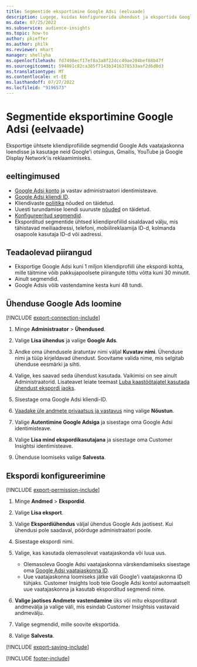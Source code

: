 ```yaml
---
title: Segmentide eksportimine Google Adsi (eelvaade)
description: Lugege, kuidas konfigureerida ühendust ja eksportida Google Adsi.
ms.date: 07/25/2022
ms.subservice: audience-insights
ms.topic: how-to
author: pkieffer
ms.author: philk
ms.reviewer: mhart
manager: shellyha
ms.openlocfilehash: fd7498ecf17ef8a3a8f22dcc49ae204bef88b47f
ms.sourcegitcommit: 594081c82ca385f7143b3416378533aaf2d6d0d3
ms.translationtype: MT
ms.contentlocale: et-EE
ms.lasthandoff: 07/27/2022
ms.locfileid: "9196573"
---
```

# <a name="export-segments-to-google-ads-preview"></a>Segmentide eksportimine Google Adsi (eelvaade)

Eksportige ühtsete kliendiprofiilide segmendid Google Ads vaatajaskonna loendisse ja kasutage neid Google'i otsingus, Gmailis, YouTube ja Google Display Network'is reklaamimiseks.

## <a name="prerequisites"></a>eeltingimused

- [Google Adsi konto](https://ads.google.com/) ja vastav administraatori identimisteave.
- [Google Adsi kliendi ID](https://support.google.com/google-ads/answer/1704344).
- Kliendivaste [poliitika](https://support.google.com/adspolicy/answer/6299717) nõuded on täidetud.
- Uuesti turundamise loendi suuruste [nõuded](https://support.google.com/google-ads/answer/7558048) on täidetud.
- [Konfigureeritud segmendid](segments.md).
- Eksporditud segmentide ühtsed kliendiprofiilid sisaldavad välju, mis tähistavad meiliaadressi, telefoni, mobiilireklaamija ID-d, kolmanda osapoole kasutaja ID-d või aadressi.

## <a name="known-limitations"></a>Teadaolevad piirangud

- Eksportige Google Adsi kuni 1 miljon kliendiprofiili ühe ekspordi kohta, mille täitmine võib pakkujapoolsete piirangute tõttu võtta kuni 30 minutit.
- Ainult segmendid.
- Google Adsis võib vastendamine kesta kuni 48 tundi.

## <a name="set-up-connection-to-google-ads"></a>Ühenduse Google Ads loomine

[!INCLUDE [export-connection-include](includes/export-connection-admn.md)]

1. Minge **Administraator** > **Ühendused**.

1. Valige **Lisa ühendus** ja valige **Google Ads**.

1. Andke oma ühendusele äratuntav nimi väljal **Kuvatav nimi**. Ühenduse nimi ja tüüp kirjeldavad ühendust. Soovitame valida nime, mis selgitab ühenduse eesmärki ja sihti.

1. Valige, kes saavad seda ühendust kasutada. Vaikimisi on see ainult Administraatorid. Lisateavet leiate teemast [Luba kaastöötajatel kasutada ühendust ekspordi jaoks](connections.md#allow-contributors-to-use-a-connection-for-exports).

1. Sisestage oma Google Adsi kliendi-ID.

1. [Vaadake üle andmete privaatsus ja vastavus](connections.md#data-privacy-and-compliance) ning valige **Nõustun**.

1. Valige **Autentimine Google Adsiga** ja sisestage oma Google Adsi identimisteave.

1. Valige **Lisa mind ekspordikasutajana** ja sisestage oma Customer Insightsi identimisteave.

1. Ühenduse loomiseks valige **Salvesta**.

## <a name="configure-an-export"></a>Ekspordi konfigureerimine

[!INCLUDE [export-permission-include](includes/export-permission.md)]

1. Minge **Andmed** > **Ekspordid**.

1. Valige **Lisa eksport**.

1. Valige **Ekspordiühendus** väljal ühendus Google Ads jaotisest. Kui ühendusi pole saadaval, pöörduge administraatori poole.

1. Sisestage ekspordi nimi.

1. Valige, kas kasutada olemasolevat vaatajaskonda või luua uus.
   - Olemasoleva Google Adsi vaatajaskonna värskendamiseks sisestage oma [Google Adsi vaatajaskonna ID](https://support.google.com/google-ads/answer/7558048?hl=en#:~:text=Audience%20lists%20is%20a%20section,Display%20Network%20through%20remarketing%20campaigns).
   - Uue vaatajaskonna loomiseks jätke väli Google'i vaatajaskonna ID tühjaks. Customer Insights loob teie Google Adsi kontol automaatselt uue vaatajaskonna ja kasutab eksporditud segmendi nime.

1. **Valige jaotises Andmete vastendamine** üks või mitu eksporditavat andmevälja ja valige väli, mis esindab Customer Insightsis vastavaid andmevälju.

1. Valige segmendid, mille soovite eksportida.

1. Valige **Salvesta**.

[!INCLUDE [export-saving-include](includes/export-saving.md)]

[!INCLUDE [footer-include](includes/footer-banner.md)]
